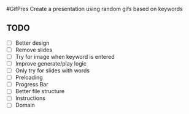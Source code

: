 #GifPres
Create a presentation using random gifs based on keywords

## TODO
* [ ] Better design
* [ ] Remove slides
* [ ] Try for image when keyword is entered
* [ ] Improve generate/play logic
* [ ] Only try for slides with words
* [ ] Preloading
* [ ] Progress Bar
* [ ] Better file structure
* [ ] Instructions
* [ ] Domain
